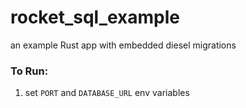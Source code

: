 # rocket_sql_example

an example Rust app with embedded diesel migrations

### To Run:
1. set ``PORT`` and ``DATABASE_URL`` env variables
